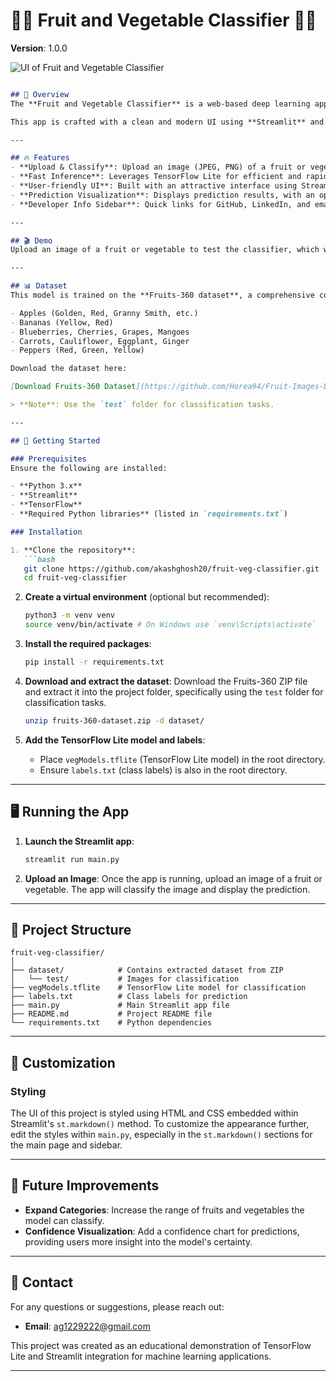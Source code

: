 
# 🍎🍉 Fruit and Vegetable Classifier 🍇🥕
**Version**: 1.0.0

![UI of Fruit and Vegetable Classifier](https://drive.google.com/uc?export=view&id=1ItqxX1xDQzumJerZ7Z9cUDHDqLSF1Izy)

```markdown

## 🌟 Overview
The **Fruit and Vegetable Classifier** is a web-based deep learning application that classifies images of fruits and vegetables. Powered by **TensorFlow Lite**, this app enables users to upload images and predict the type of fruit or vegetable displayed. It demonstrates how machine learning models can be effectively deployed for real-world image classification.

This app is crafted with a clean and modern UI using **Streamlit** and is trained using the **Fruits-360 dataset**, encompassing a variety of 131 fruit and vegetable categories.

---

## 🔥 Features
- **Upload & Classify**: Upload an image (JPEG, PNG) of a fruit or vegetable, and the AI will identify it.
- **Fast Inference**: Leverages TensorFlow Lite for efficient and rapid image classification.
- **User-friendly UI**: Built with an attractive interface using Streamlit, enhanced with custom HTML/CSS styling.
- **Prediction Visualization**: Displays prediction results, with an optional bar chart for classification probabilities.
- **Developer Info Sidebar**: Quick links for GitHub, LinkedIn, and email for easy contact.

---

## 🎬 Demo
Upload an image of a fruit or vegetable to test the classifier, which will return a classification based on the model's predictions.

---

## 📊 Dataset
This model is trained on the **Fruits-360 dataset**, a comprehensive collection of high-quality fruit, vegetable, and nut images. The dataset includes categories such as:

- Apples (Golden, Red, Granny Smith, etc.)
- Bananas (Yellow, Red)
- Blueberries, Cherries, Grapes, Mangoes
- Carrots, Cauliflower, Eggplant, Ginger
- Peppers (Red, Green, Yellow)

Download the dataset here:

[Download Fruits-360 Dataset](https://github.com/Horea94/Fruit-Images-Dataset)

> **Note**: Use the `test` folder for classification tasks.

---

## 🚀 Getting Started

### Prerequisites
Ensure the following are installed:

- **Python 3.x**
- **Streamlit**
- **TensorFlow**
- **Required Python libraries** (listed in `requirements.txt`)

### Installation

1. **Clone the repository**:
   ```bash
   git clone https://github.com/akashghosh20/fruit-veg-classifier.git
   cd fruit-veg-classifier
   ```

2. **Create a virtual environment** (optional but recommended):
   ```bash
   python3 -m venv venv
   source venv/bin/activate # On Windows use `venv\Scripts\activate`
   ```

3. **Install the required packages**:
   ```bash
   pip install -r requirements.txt
   ```

4. **Download and extract the dataset**:
   Download the Fruits-360 ZIP file and extract it into the project folder, specifically using the `test` folder for classification tasks.
   ```bash
   unzip fruits-360-dataset.zip -d dataset/
   ```

5. **Add the TensorFlow Lite model and labels**:
   - Place `vegModels.tflite` (TensorFlow Lite model) in the root directory.
   - Ensure `labels.txt` (class labels) is also in the root directory.

---

## 🖥️ Running the App
1. **Launch the Streamlit app**:
   ```bash
   streamlit run main.py
   ```

2. **Upload an Image**:
   Once the app is running, upload an image of a fruit or vegetable. The app will classify the image and display the prediction.

---

## 📁 Project Structure
```plaintext
fruit-veg-classifier/
│
├── dataset/            # Contains extracted dataset from ZIP
│   └── test/           # Images for classification
├── vegModels.tflite    # TensorFlow Lite model for classification
├── labels.txt          # Class labels for prediction
├── main.py             # Main Streamlit app file
├── README.md           # Project README file
└── requirements.txt    # Python dependencies
```

---

## 🎨 Customization

### Styling
The UI of this project is styled using HTML and CSS embedded within Streamlit's `st.markdown()` method. To customize the appearance further, edit the styles within `main.py`, especially in the `st.markdown()` sections for the main page and sidebar.

---

## 🚀 Future Improvements
- **Expand Categories**: Increase the range of fruits and vegetables the model can classify.
- **Confidence Visualization**: Add a confidence chart for predictions, providing users more insight into the model's certainty.

---

## 👤 Contact
For any questions or suggestions, please reach out:

- **Email**: ag1229222@gmail.com

This project was created as an educational demonstration of TensorFlow Lite and Streamlit integration for machine learning applications.

---
